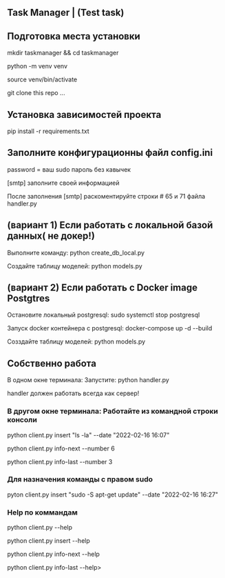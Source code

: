 <h2>Task Manager | (Test task)</h2>



<h2>Подготовка места установки</h2>
<p>mkdir taskmanager && cd taskmanager</p>
<p>python -m venv venv</p>
<p>source venv/bin/activate</p>
<p>git clone this repo ...</p>

<h2>Установка зависимостей проекта</h2>
<p>pip install -r requirements.txt</p>

<h2>Заполните конфигурационны файл config.ini</h2>
<p>password = ваш sudo пароль без кавычек</p>
<p>[smtp] заполните своей информацией</p>
<p>После заполнения [smtp] раскоментируйте строки # 65 и 71 файла handler.py</p>

<h2>(вариант 1) Если работать с локальной базой данных( не докер!)</h2>
<p>Выполните команду: python create_db_local.py</p>
<p>Создайте таблицу моделей: python models.py</p>

<h2>(вариант 2) Если работать с Docker image Postgtres</h2>
<p>Остановите локальный postgresql: sudo systemctl stop postgresql</p>
<p>Запуск docker контейнера с postgresql: docker-compose up -d --build</p>
<p>Созздайте таблицу моделей: python models.py</p>



<h2>Собственно работа</h2>
<p>В одном окне терминала: Запустите: python handler.py</p>
<p>handler должен работать всегда как сервер!</p>

<h3>В другом окне терминала: Работайте из командной строки консоли</h3>
<p>python client.py insert "ls -la" --date "2022-02-16 16:07"</p>
<p>python client.py info-next --number 6</p>
<p>python client.py info-last --number 3</p>
<h3>Для назначения команды с правом sudo</h3>
<p>pyton client.py insert "sudo -S apt-get update" --date "2022-02-16 16:27"</p>

<h3>Help по коммандам</h3>
<p>python client.py --help</p>
<p>python client.py insert --help</p>
<p>python client.py info-next --help</p>
<p>python client.py info-last --help></p>



